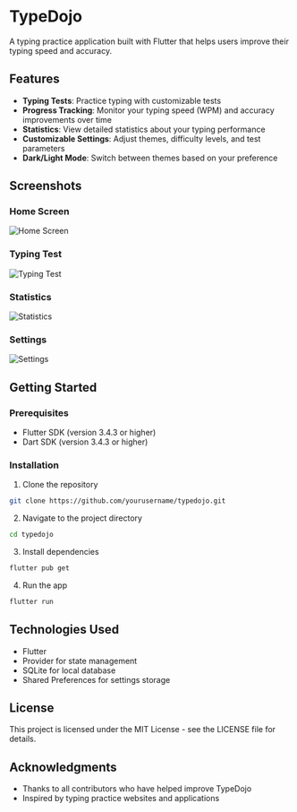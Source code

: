 # TypeDojo

A typing practice application built with Flutter that helps users improve their typing speed and accuracy.

## Features

- **Typing Tests**: Practice typing with customizable tests
- **Progress Tracking**: Monitor your typing speed (WPM) and accuracy improvements over time
- **Statistics**: View detailed statistics about your typing performance
- **Customizable Settings**: Adjust themes, difficulty levels, and test parameters
- **Dark/Light Mode**: Switch between themes based on your preference

## Screenshots

### Home Screen
![Home Screen](screenshots/home_screen.png)

### Typing Test
![Typing Test](screenshots/typing_test.png)

### Statistics
![Statistics](screenshots/statistics.png)

### Settings
![Settings](screenshots/settings.png)

## Getting Started

### Prerequisites
- Flutter SDK (version 3.4.3 or higher)
- Dart SDK (version 3.4.3 or higher)

### Installation

1. Clone the repository
```bash
git clone https://github.com/yourusername/typedojo.git
```

2. Navigate to the project directory
```bash
cd typedojo
```

3. Install dependencies
```bash
flutter pub get
```

4. Run the app
```bash
flutter run
```

## Technologies Used

- Flutter
- Provider for state management
- SQLite for local database
- Shared Preferences for settings storage

## License

This project is licensed under the MIT License - see the LICENSE file for details.

## Acknowledgments

- Thanks to all contributors who have helped improve TypeDojo
- Inspired by typing practice websites and applications
